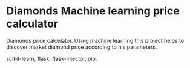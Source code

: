 # Diamonds Machine learning price calculator

Diamonds price calculator. Using machine learning this project helps to discover market diamond price according to his parameters. 

scikit-learn, flask, flask-injector, pip,
